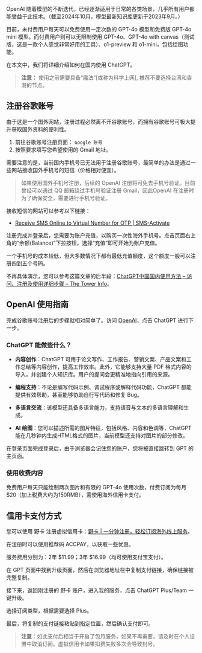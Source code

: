 OpenAI 随着模型的不断迭代，已经逐渐适用于日常的各类场景，几乎所有用户都能受益于此技术。（截至2024年10月，模型最新知识库更新于2023年9月。）

目前，未付费用户每天可以免费使用一定次数的 GPT-4o 模型和免费版 GPT-4o mini 模型。而付费用户则可以无限制使用 GPT-4o、GPT-4o with canvas（测试版，这是一款个人感觉非常好用的工具）、o1-preview 和 o1-mini，包括绘图功能。

在本文中，我们将详细介绍如何在国内使用 ChatGPT。

> **注意：** 使用之前需要具备“魔法”[或称为科学上网], 推荐不要选择台湾和香港的节点。

## 注册谷歌账号

由于这是一个国外网站，注册过程必然离不开谷歌账号，而拥有谷歌账号可极大提升获取国外资料的便利性。

1. 前往谷歌账号注册页面： `Google 账号`
2. 按照要求填写您希望使用的 Gmail 地址。

需要注意的是，当前国内手机号已无法用于注册谷歌账号，最简单的办法是通过一些网站接收国外手机号的短信（价格相对便宜）。

> 如果使用国外手机号注册，后续的 OpenAI 注册将可免去手机号验证。目前曾经可以通过 QQ 邮箱绕过手机号验证注册 Gmail，因此OpenAI 在注册时为了确保安全，需要进行手机号验证。

接收短信的网站可以参考以下链接：
- [Receive SMS Online to Virtual Number for OTP | SMS-Activate](https://bit.ly/bewildcard)

注册完成并登录后，您需要为账户充值，以购买一次性海外手机号。点击页面右上角的“余额(Balance)”下拉按钮，选择“充值”即可开始为账户充值。

一个手机号的成本较低，但大多数情况下都有最低充值额度，这个额度一般可以注册四到五个号码。

不再具体演示，您可以参考这篇文章的后半段：[ChatGPT中国国内使用方法 – 访问、注册及使用详细步骤 – The Tower Info](https://bit.ly/bewildcard)。

## OpenAI 使用指南

完成谷歌账号注册后的步骤就相对简单了。访问 [OpenAI](https://bit.ly/bewildcard)，点击 ChatGPT 进行下一步。

### ChatGPT 能做些什么？

- **内容创作**：ChatGPT 可用于论文写作、工作报告、营销文案、产品文案和工作总结等内容创作，提高工作效率。此外，它能够支持大量 PDF 格式内容的导入，并创建个人知识库。用户的提问会更精准地指向引用的来源。

- **编程支持**：不论是编写代码示例、调试程序或解释代码功能，ChatGPT 都能提供有效帮助，甚至能够协助自行写代码和修复 Bug。

- **多语言交流**：该模型还具备多语言能力，支持语音与文本的多语言理解和生成。

- **AI 绘图**：您可以描述所需的图片特征，包括风格、内容和色调等，ChatGPT 能在几秒钟内生成HTML格式的图片，当前模型还支持对图片的部分修改。

在登录页面完成登录后，由于浏览器会记住您的账户，您将被直接跳转到 GPT 的主页面。

### 使用收费内容

免费用户每天只能绘制两次图片和有限的 GPT-4o 使用次数，付费订阅为每月 $20（加上税费大约为150RMB），需使用海外信用卡支付。

## 信用卡支付方式

您可以使用 野卡 注册虚拟信用卡：[野卡 | 一分钟注册，轻松订阅海外线上服务](https://bit.ly/bewildcard)。

在注册时可以使用推荐码 ACCPAY，以获取一些优惠。

服务费用分别为：2年 $11.99；3年 $16.99（均可使用支付宝支付）。

在 GPT 页面中找到升级页面，然后在浏览器地址栏中复制支付链接，确保链接被完整复制。

接下来，返回刚注册的 野卡 账户，进入我的服务，点击 ChatGPT Plus/Team 一键升级。

选择订阅类型，根据需要选择 Plus。

最后，将复制的支付链接粘贴到指定位置，然后确认支付即可。

> **注意**：如此支付后相当于开启了包月服务，如果不再需要，请及时在个人设置中取消订阅。虚拟信用卡如果扣费失败多次会导致封号。